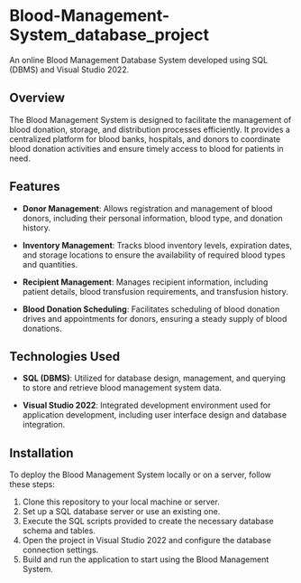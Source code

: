 # Blood-Management-System_database_project

An online Blood Management Database System developed using SQL (DBMS) and Visual Studio 2022. 

## Overview

The Blood Management System is designed to facilitate the management of blood donation, storage, and distribution processes efficiently. It provides a centralized platform for blood banks, hospitals, and donors to coordinate blood donation activities and ensure timely access to blood for patients in need.

## Features

- **Donor Management**: Allows registration and management of blood donors, including their personal information, blood type, and donation history.

- **Inventory Management**: Tracks blood inventory levels, expiration dates, and storage locations to ensure the availability of required blood types and quantities.

- **Recipient Management**: Manages recipient information, including patient details, blood transfusion requirements, and transfusion history.

- **Blood Donation Scheduling**: Facilitates scheduling of blood donation drives and appointments for donors, ensuring a steady supply of blood donations.

## Technologies Used

- **SQL (DBMS)**: Utilized for database design, management, and querying to store and retrieve blood management system data.

- **Visual Studio 2022**: Integrated development environment used for application development, including user interface design and database integration.

## Installation

To deploy the Blood Management System locally or on a server, follow these steps:

1. Clone this repository to your local machine or server.
2. Set up a SQL database server or use an existing one.
3. Execute the SQL scripts provided to create the necessary database schema and tables.
4. Open the project in Visual Studio 2022 and configure the database connection settings.
5. Build and run the application to start using the Blood Management System.




